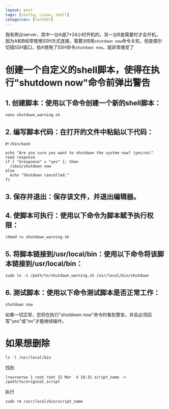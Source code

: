 ```yaml
---
layout: post
tags: [config, Linux, shell]
categories: [CentOS7]
---
```


我有两台server，其中一台A是7*24小时开机的，另一台B是需要时才会开机。   
因为A和B经常使用SSH方式连接，需要对B用`shutdown now`命令关机，但是偶尔切错SSH窗口，给A使用了SSH命令`shutdown now`，就非常难受了

# 创建一个自定义的shell脚本，使得在执行"shutdown now"命令前弹出警告

## 1. 创建脚本：使用以下命令创建一个新的shell脚本：
```
nano shutdown_warning.sh 
```
## 2. 编写脚本代码：在打开的文件中粘贴以下代码：
```
#!/bin/bash

echo "Are you sure you want to shutdown the system now? (yes/no)"
read response
if [ "$response" = "yes" ]; then
  /sbin/shutdown now
else
  echo "Shutdown cancelled."
fi
```
## 3. 保存并退出：保存该文件，并退出编辑器。
## 4. 使脚本可执行：使用以下命令为脚本赋予执行权限：
```
chmod +x shutdown_warning.sh
```
## 5. 将脚本链接到/usr/local/bin：使用以下命令将该脚本链接到/usr/local/bin：
```
sudo ln -s /path/to/shutdown_warning.sh /usr/local/bin/shutdown
```
## 6. 测试脚本：使用以下命令测试脚本是否正常工作：
```
shutdown now
```

如果一切正常，您将在执行"shutdown now"命令时看到警告，并且必须回答"yes"或"no"才能继续操作。

# 如果想删除
```
ls -l /usr/local/bin
```
找到
```
lrwxrwxrwx 1 root root 22 Mar  4 10:31 script_name -> /path/to/original_script
```
执行
```
sudo rm /usr/local/bin/script_name
```